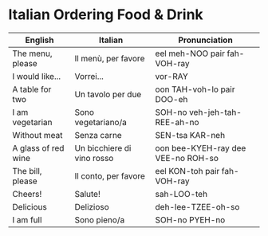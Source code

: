 # Italian Ordering Food & Drink

| English | Italian | Pronunciation |
|----------------|----------------|----------------|
| The menu, please | Il menù, per favore | eel meh-NOO pair fah-VOH-ray |
| I would like... | Vorrei... | vor-RAY |
| A table for two | Un tavolo per due | oon TAH-voh-lo pair DOO-eh |
| I am vegetarian | Sono vegetariano/a | SOH-no veh-jeh-tah-REE-ah-no |
| Without meat | Senza carne | SEN-tsa KAR-neh |
| A glass of red wine | Un bicchiere di vino rosso | oon bee-KYEH-ray dee VEE-no ROH-so |
| The bill, please | Il conto, per favore | eel KON-toh pair fah-VOH-ray |
| Cheers! | Salute! | sah-LOO-teh |
| Delicious | Delizioso | deh-lee-TZEE-oh-so |
| I am full | Sono pieno/a | SOH-no PYEH-no |
